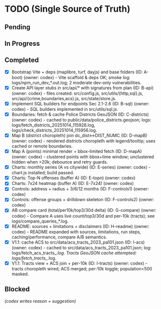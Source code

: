 # TODO (Single Source of Truth)

## Pending

## In Progress

 ## Completed
 - [x] Bootstrap Vite + deps (maplibre, turf, dayjs) and base folders (ID: A-boot) (owner: codex) - Vite scaffold & deps OK; smoke log: logs/npm_run_dev_*.out.log; 2 moderate dev-only vulnerabilities.
 - [x] Create API layer stubs in src/api/* with signatures from plan (ID: B-api) (owner: codex) - files created: src/config.js, src/utils/{http,sql}.js, src/api/{crime,boundaries,acs}.js, src/state/store.js.
 - [x] Implement SQL builders for endpoints Sec 2.1-2.6 (ID: B-sql) (owner: codex) - SQL builders implemented in src/utils/sql.js.
 - [x] Boundaries: fetch & cache Police Districts GeoJSON (ID: C-districts) (owner: codex) - cached to public/data/police_districts.geojson; logs: logs/fetch_districts_20251014_115926.log, logs/check_districts_20251014_115956.log.
  - [x] Map B (district choropleth) join dc_dist<->DIST_NUMC (ID: D-mapB) (owner: codex) - rendered districts choropleth with legend/tooltip; uses cached or remote boundaries.
  - [x] Map A (points) minimal render + bbox-limited fetch (ID: D-mapA) (owner: codex) - clustered points with bbox+time window; unclustered hidden when >20k; debounce and retry guards.
  - [x] Charts: monthly series (A vs citywide) (ID: E-series) (owner: codex) - chart.js installed; build passed.
  - [x] Charts: Top-N offenses (buffer A) (ID: E-topn) (owner: codex)
  - [x] Charts: 7x24 heatmap (buffer A) (ID: E-7x24) (owner: codex)
  - [x] Controls: address + radius + 3/6/12 months (ID: F-controls1) (owner: codex)
  - [x] Controls: offense groups + drilldown skeleton (ID: F-controls2) (owner: codex)
  - [x] AB compare card (total/per10k/top3/30d delta) (ID: G-compare) (owner: codex) - Compare A uses live count/top3/30d and per-10k (tracts); see logs/compare_queries_*.log.
  - [x] README: sources + limitations + disclaimers (ID: H-readme) (owner: codex) - README expanded with sources, limitations, run steps, caching/performance, compare A/B semantics.
  - [x] V1.1: cache ACS to src/data/acs_tracts_2023_pa101.json (ID: I-acs) (owner: codex) - cached to src/data/acs_tracts_2023_pa101.json; log: logs/fetch_acs_tracts_*.log. Tracts GeoJSON cache attempted: logs/fetch_tracts_*.log.
  - [x] V1.1: Tracts view + ACS join + per-10k (ID: I-tracts) (owner: codex) - tracts choropleth wired; ACS merged; per-10k toggle; population<500 masked.

## Blocked
*(codex writes reason + suggestion)*

